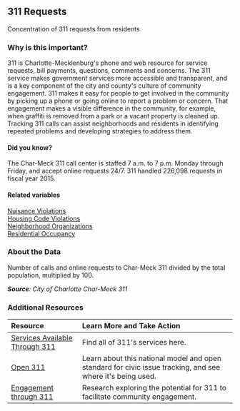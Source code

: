## 311 Requests
Concentration of 311 requests from residents

### Why is this important?
311 is Charlotte-Mecklenburg's phone and web resource for service requests, bill payments, questions, comments and concerns. The 311 service makes government services more accessible and transparent, and is a key component of the city and county's culture of community engagement. 311 makes it easy for people to get involved in the community by picking up a phone or going online to report a problem or concern. That engagement makes a visible difference in the community, for example, when graffiti is removed from a park or a vacant property is cleaned up. Tracking 311 calls can assist neighborhoods and residents in identifying repeated problems and developing strategies to address them.

#### Did you know?
The Char-Meck 311 call center is staffed 7 a.m. to 7 p.m. Monday through Friday, and accept online requests 24/7. 311 handled 226,098 requests in fiscal year 2015.

#### Related variables
<a href="javascript:void(0)" onclick="model.metricId = 'm32'">Nuisance Violations</a>  
<a href="javascript:void(0)" onclick="model.metricId = 'm68'">Housing Code Violations</a>  
<a href="javascript:void(0)" onclick="model.metricId = 'm73'">Neighborhood Organizations</a>  
<a href="javascript:void(0)" onclick="model.metricId = 'm31'">Residential Occupancy</a>  

### About the Data 
Number of calls and online requests to Char-Meck 311 divided by the total population, multiplied by 100.

_**Source**: City of Charlotte Char-Meck 311_

### Additional Resources
|Resource |Learn More and Take Action | 
|:--- | :--- |
|[Services Available Through 311](http://charmeck.org/services/i%20want%20to/Pages/default.aspx)| Find all of 311's services here.
|[Open 311](http://www.open311.org/learn/)|Learn about this national model and open standard for civic issue tracking, and see where it's being used.
|[Engagement through 311](http://icma.org/en/results/sustainable_communities/projects/311)| Research exploring the potential for 311 to facilitate community engagement.